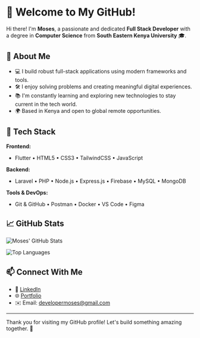 # 👋 Welcome to My GitHub!

Hi there! I'm **Moses**, a passionate and dedicated **Full Stack Developer** with a degree in **Computer Science** from **South Eastern Kenya University** 🎓.

## 🚀 About Me

- 💻 I build robust full-stack applications using modern frameworks and tools.
- 🛠️ I enjoy solving problems and creating meaningful digital experiences.
- 📚 I'm constantly learning and exploring new technologies to stay current in the tech world.
- 🌍 Based in Kenya and open to global remote opportunities.

## 🧰 Tech Stack

**Frontend:**
- Flutter  • HTML5 • CSS3 • TailwindCSS • JavaScript

**Backend:**
- Laravel • PHP • Node.js • Express.js • Firebase • MySQL • MongoDB

**Tools & DevOps:**
- Git & GitHub • Postman • Docker • VS Code • Figma

## 📈 GitHub Stats

![Moses' GitHub Stats](https://github-readme-stats.vercel.app/api?username=moseh12&show_icons=true&theme=radical)

![Top Languages](https://github-readme-stats.vercel.app/api/top-langs/?moseh12&layout=compact&theme=radical)

## 📫 Connect With Me

- 💼 [LinkedIn](https://linkedin.com/in/moseh12)
- 🌐 [Portfolio](https://yourportfolio.com)
- ✉️ Email: developermoses@gmail.com

---

Thank you for visiting my GitHub profile! Let's build something amazing together. 🚀
